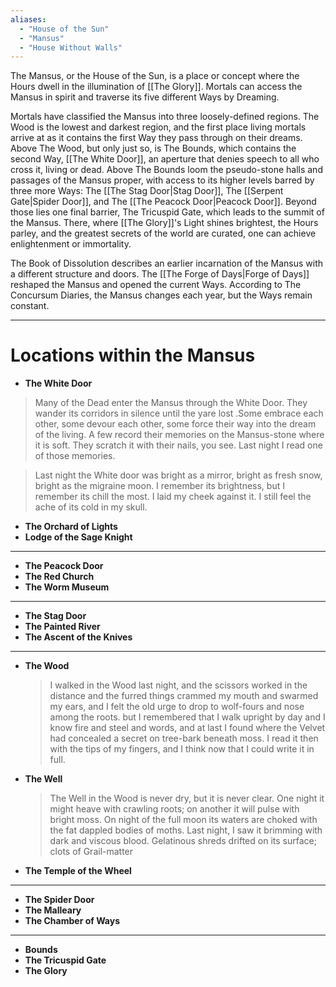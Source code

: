 ```yaml
---
aliases:
  - "House of the Sun"
  - "Mansus"
  - "House Without Walls"
---
```

The Mansus, or the House of the Sun, is a place or concept where the Hours dwell in the illumination of [[The Glory]]. Mortals can access the Mansus in spirit and traverse its five different Ways by Dreaming. 

Mortals have classified the Mansus into three loosely-defined regions. The Wood is the lowest and darkest region, and the first place living mortals arrive at as it contains the first Way they pass through on their dreams. Above The Wood, but only just so, is The Bounds, which contains the second Way, [[The White Door]], an aperture that denies speech to all who cross it, living or dead. Above The Bounds loom the pseudo-stone halls and passages of the Mansus proper, with access to its higher levels barred by three more Ways: The [[The Stag Door|Stag Door]], The [[Serpent Gate|Spider Door]], and The [[The Peacock Door|Peacock Door]]. Beyond those lies one final barrier, The Tricuspid Gate, which leads to the summit of the Mansus. There, where [[The Glory]]'s Light shines brightest, the Hours parley, and the greatest secrets of the world are curated, one can achieve enlightenment or immortality.

The Book of Dissolution describes an earlier incarnation of the Mansus with a different structure and doors. The [[The Forge of Days|Forge of Days]] reshaped the Mansus and opened the current Ways. According to The Concursum Diaries, the Mansus changes each year, but the Ways remain constant. 

---
# Locations within the Mansus
- **The White Door**
> Many of the Dead enter the Mansus through the White Door. They wander its corridors in silence until the yare lost .Some embrace each other, some devour each other, some force their way into the dream of the living. A few record their memories on the Mansus-stone where it is soft. They scratch it with their nails, you see. Last night I read one of those memories.  
 
 > Last night the White door was bright as a mirror, bright as fresh snow, bright as the migraine moon. I remember its brightness, but I remember its chill the most. I laid my cheek against it. I still feel the ache of its cold in my skull. 
- **The Orchard of Lights**
- **Lodge of the Sage Knight**
---
- **The Peacock Door**
- **The Red Church**
- **The Worm Museum**
---
- **The Stag Door**
- **The Painted River**
- **The Ascent of the Knives**
---
- **The Wood**
  > I walked in the Wood last night, and the scissors worked in the distance and the furred things crammed my mouth and swarmed my ears, and I felt the old urge to drop to wolf-fours and nose among the roots. but I remembered that I walk upright by day and I know fire and steel and words, and at last I found where the Velvet had concealed a secret on tree-bark beneath moss. I read it then with the tips of my fingers, and I think now that I could write it in full.
- **The Well**
  > The Well in the Wood is never dry, but it is never clear. One night it might heave with crawling roots; on another it will pulse with bright moss. On night of the full moon its waters are choked with the fat dappled bodies of moths. Last night, I saw it brimming with dark and viscous blood. Gelatinous shreds drifted on its surface; clots of Grail-matter
- **The Temple of the Wheel**
---
- **The Spider Door**
- **The Malleary**
- **The Chamber of Ways**
---
- **Bounds**
- **The Tricuspid Gate**
- **The Glory**